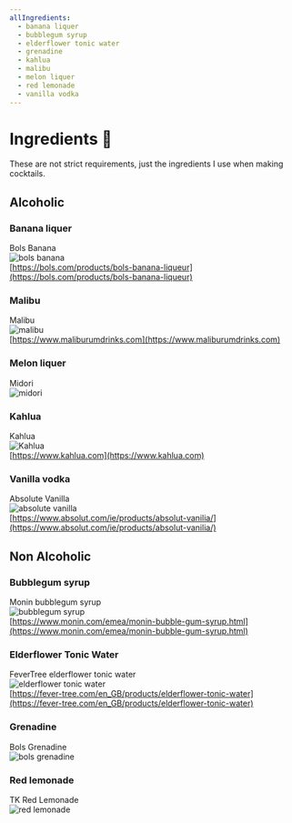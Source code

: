 ```yaml
---
allIngredients:
  - banana liquer
  - bubblegum syrup
  - elderflower tonic water
  - grenadine
  - kahlua
  - malibu
  - melon liquer
  - red lemonade
  - vanilla vodka
---
```


# Ingredients :page_with_curl:

These are not strict requirements, just the ingredients I use when making cocktails.

## Alcoholic

### Banana liquer

Bols Banana  
![bols banana](/images/ingredients/bols-banana.jpg)  
[https://bols.com/products/bols-banana-liqueur](https://bols.com/products/bols-banana-liqueur)

### Malibu

Malibu  
![malibu](/images/ingredients/malibu.jpg)  
[https://www.maliburumdrinks.com](https://www.maliburumdrinks.com)

### Melon liquer

Midori  
![midori](/images/ingredients/midori.jpg)

### Kahlua

Kahlua  
![Kahlua](/images/ingredients/kahlua.jpg)  
[https://www.kahlua.com](https://www.kahlua.com)

### Vanilla vodka

Absolute Vanilla  
![absolute vanilla](/images/ingredients/absolute-vanilla.jpg)  
[https://www.absolut.com/ie/products/absolut-vanilia/](https://www.absolut.com/ie/products/absolut-vanilia/)

## Non Alcoholic

### Bubblegum syrup

Monin bubblegum syrup  
![bubblegum syrup](/images/ingredients/monin-bubblegum-syrup.jpg)  
[https://www.monin.com/emea/monin-bubble-gum-syrup.html](https://www.monin.com/emea/monin-bubble-gum-syrup.html)

### Elderflower Tonic Water

FeverTree elderflower tonic water  
![elderflower tonic water](/images/ingredients/fevertree-elderflower-tonic-water.jpg)  
[https://fever-tree.com/en_GB/products/elderflower-tonic-water](https://fever-tree.com/en_GB/products/elderflower-tonic-water)

### Grenadine

Bols Grenadine  
![bols grenadine](/images/ingredients/bols-grenadine.jpg)

### Red lemonade

TK Red Lemonade  
![red lemonade](/images/ingredients/tk-red-lemonade.jpg)
